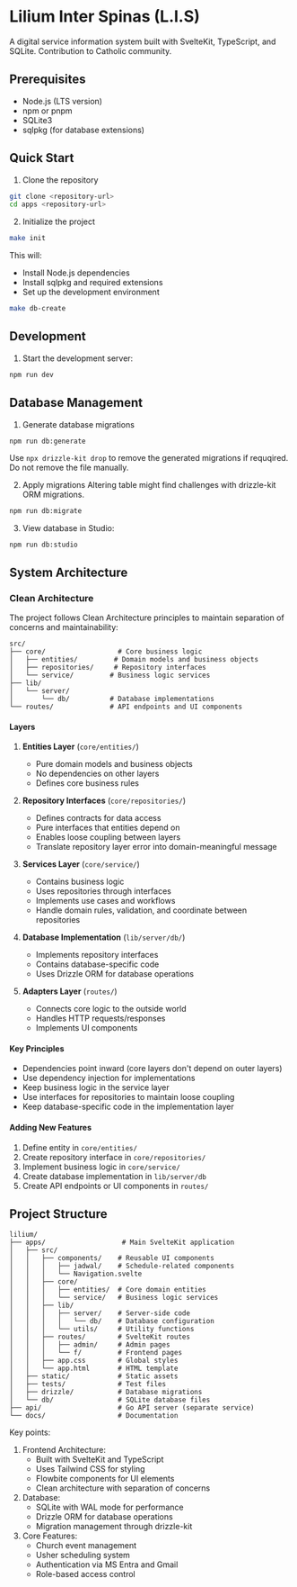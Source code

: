 # Lilium Inter Spinas (L.I.S)

A digital service information system built with SvelteKit, TypeScript, and SQLite. Contribution to Catholic community.

## Prerequisites

- Node.js (LTS version)
- npm or pnpm
- SQLite3
- sqlpkg (for database extensions)

## Quick Start

1. Clone the repository

```bash
git clone <repository-url>
cd apps <repository-url>
```

2. Initialize the project

```bash
make init
```

This will:

- Install Node.js dependencies
- Install sqlpkg and required extensions
- Set up the development environment

```bash
make db-create
```

## Development

1. Start the development server:

```bash
npm run dev
```

## Database Management

1. Generate database migrations

```bash
npm run db:generate
```

Use `npx drizzle-kit drop` to remove the generated migrations if requqired. Do not remove the file manually.

2. Apply migrations
   Altering table might find challenges with drizzle-kit ORM migrations.

```bash
npm run db:migrate
```

3. View database in Studio:

```
npm run db:studio
```

## System Architecture

### Clean Architecture

The project follows Clean Architecture principles to maintain separation of concerns and maintainability:

```
src/
├── core/                  # Core business logic
│   ├── entities/         # Domain models and business objects
│   ├── repositories/     # Repository interfaces
│   └── service/         # Business logic services
├── lib/
│   └── server/
│       └── db/          # Database implementations
└── routes/              # API endpoints and UI components
```

#### Layers

1. **Entities Layer** (`core/entities/`)

   - Pure domain models and business objects
   - No dependencies on other layers
   - Defines core business rules

2. **Repository Interfaces** (`core/repositories/`)

   - Defines contracts for data access
   - Pure interfaces that entities depend on
   - Enables loose coupling between layers
   - Translate repository layer error into domain-meaningful message

3. **Services Layer** (`core/service/`)

   - Contains business logic
   - Uses repositories through interfaces
   - Implements use cases and workflows
   - Handle domain rules, validation, and coordinate between repositories

4. **Database Implementation** (`lib/server/db/`)

   - Implements repository interfaces
   - Contains database-specific code
   - Uses Drizzle ORM for database operations

5. **Adapters Layer** (`routes/`)
   - Connects core logic to the outside world
   - Handles HTTP requests/responses
   - Implements UI components

#### Key Principles

- Dependencies point inward (core layers don't depend on outer layers)
- Use dependency injection for implementations
- Keep business logic in the service layer
- Use interfaces for repositories to maintain loose coupling
- Keep database-specific code in the implementation layer

#### Adding New Features

1. Define entity in `core/entities/`
2. Create repository interface in `core/repositories/`
3. Implement business logic in `core/service/`
4. Create database implementation in `lib/server/db`
5. Create API endpoints or UI components in `routes/`

## Project Structure

```
lilium/
├── apps/                   # Main SvelteKit application
│   ├── src/
│   │   ├── components/    # Reusable UI components
│   │   │   ├── jadwal/    # Schedule-related components
│   │   │   └── Navigation.svelte
│   │   ├── core/
│   │   │   ├── entities/  # Core domain entities
│   │   │   └── service/   # Business logic services
│   │   ├── lib/
│   │   │   ├── server/    # Server-side code
│   │   │   │   └── db/    # Database configuration
│   │   │   └── utils/     # Utility functions
│   │   ├── routes/        # SvelteKit routes
│   │   │   ├── admin/     # Admin pages
│   │   │   └── f/         # Frontend pages
│   │   ├── app.css        # Global styles
│   │   └── app.html       # HTML template
│   ├── static/            # Static assets
│   ├── tests/             # Test files
│   ├── drizzle/           # Database migrations
│   └── db/                # SQLite database files
├── api/                   # Go API server (separate service)
└── docs/                  # Documentation
```

Key points:

1. Frontend Architecture:
   - Built with SvelteKit and TypeScript
   - Uses Tailwind CSS for styling
   - Flowbite components for UI elements
   - Clean architecture with separation of concerns
2. Database:
   - SQLite with WAL mode for performance
   - Drizzle ORM for database operations
   - Migration management through drizzle-kit
3. Core Features:
   - Church event management
   - Usher scheduling system
   - Authentication via MS Entra and Gmail
   - Role-based access control
